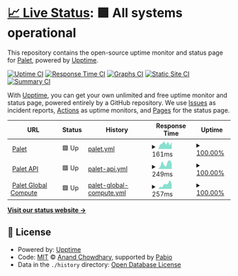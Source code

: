 # [📈 Live Status](https://status.palet.app): <!--live status--> **🟩 All systems operational**

This repository contains the open-source uptime monitor and status page for [Palet](https://palet.app), powered by [Upptime](https://github.com/upptime/upptime).

[![Uptime CI](https://github.com/palet-global/upptime/workflows/Uptime%20CI/badge.svg)](https://github.com/palet-global/upptime/actions?query=workflow%3A%22Uptime+CI%22)
[![Response Time CI](https://github.com/palet-global/upptime/workflows/Response%20Time%20CI/badge.svg)](https://github.com/palet-global/upptime/actions?query=workflow%3A%22Response+Time+CI%22)
[![Graphs CI](https://github.com/palet-global/upptime/workflows/Graphs%20CI/badge.svg)](https://github.com/palet-global/upptime/actions?query=workflow%3A%22Graphs+CI%22)
[![Static Site CI](https://github.com/palet-global/upptime/workflows/Static%20Site%20CI/badge.svg)](https://github.com/palet-global/upptime/actions?query=workflow%3A%22Static+Site+CI%22)
[![Summary CI](https://github.com/palet-global/upptime/workflows/Summary%20CI/badge.svg)](https://github.com/palet-global/upptime/actions?query=workflow%3A%22Summary+CI%22)

With [Upptime](https://upptime.js.org), you can get your own unlimited and free uptime monitor and status page, powered entirely by a GitHub repository. We use [Issues](https://github.com/palet-global/upptime/issues) as incident reports, [Actions](https://github.com/palet-global/upptime/actions) as uptime monitors, and [Pages](https://status.palet.app) for the status page.

<!--start: status pages-->
<!-- This summary is generated by Upptime (https://github.com/upptime/upptime) -->
<!-- Do not edit this manually, your changes will be overwritten -->
<!-- prettier-ignore -->
| URL | Status | History | Response Time | Uptime |
| --- | ------ | ------- | ------------- | ------ |
| <img alt="" src="https://cdn-1.palet.app/public/favicon-white.png" height="13"> [Palet](https://palet.app) | 🟩 Up | [palet.yml](https://github.com/palet-global/upptime/commits/HEAD/history/palet.yml) | <details><summary><img alt="Response time graph" src="./graphs/palet/response-time-week.png" height="20"> 161ms</summary><br><a href="https://status.palet.app/history/palet"><img alt="Response time 169" src="https://img.shields.io/endpoint?url=https%3A%2F%2Fraw.githubusercontent.com%2Fpalet-global%2Fupptime%2FHEAD%2Fapi%2Fpalet%2Fresponse-time.json"></a><br><a href="https://status.palet.app/history/palet"><img alt="24-hour response time 157" src="https://img.shields.io/endpoint?url=https%3A%2F%2Fraw.githubusercontent.com%2Fpalet-global%2Fupptime%2FHEAD%2Fapi%2Fpalet%2Fresponse-time-day.json"></a><br><a href="https://status.palet.app/history/palet"><img alt="7-day response time 161" src="https://img.shields.io/endpoint?url=https%3A%2F%2Fraw.githubusercontent.com%2Fpalet-global%2Fupptime%2FHEAD%2Fapi%2Fpalet%2Fresponse-time-week.json"></a><br><a href="https://status.palet.app/history/palet"><img alt="30-day response time 191" src="https://img.shields.io/endpoint?url=https%3A%2F%2Fraw.githubusercontent.com%2Fpalet-global%2Fupptime%2FHEAD%2Fapi%2Fpalet%2Fresponse-time-month.json"></a><br><a href="https://status.palet.app/history/palet"><img alt="1-year response time 169" src="https://img.shields.io/endpoint?url=https%3A%2F%2Fraw.githubusercontent.com%2Fpalet-global%2Fupptime%2FHEAD%2Fapi%2Fpalet%2Fresponse-time-year.json"></a></details> | <details><summary><a href="https://status.palet.app/history/palet">100.00%</a></summary><a href="https://status.palet.app/history/palet"><img alt="All-time uptime 100.00%" src="https://img.shields.io/endpoint?url=https%3A%2F%2Fraw.githubusercontent.com%2Fpalet-global%2Fupptime%2FHEAD%2Fapi%2Fpalet%2Fuptime.json"></a><br><a href="https://status.palet.app/history/palet"><img alt="24-hour uptime 100.00%" src="https://img.shields.io/endpoint?url=https%3A%2F%2Fraw.githubusercontent.com%2Fpalet-global%2Fupptime%2FHEAD%2Fapi%2Fpalet%2Fuptime-day.json"></a><br><a href="https://status.palet.app/history/palet"><img alt="7-day uptime 100.00%" src="https://img.shields.io/endpoint?url=https%3A%2F%2Fraw.githubusercontent.com%2Fpalet-global%2Fupptime%2FHEAD%2Fapi%2Fpalet%2Fuptime-week.json"></a><br><a href="https://status.palet.app/history/palet"><img alt="30-day uptime 100.00%" src="https://img.shields.io/endpoint?url=https%3A%2F%2Fraw.githubusercontent.com%2Fpalet-global%2Fupptime%2FHEAD%2Fapi%2Fpalet%2Fuptime-month.json"></a><br><a href="https://status.palet.app/history/palet"><img alt="1-year uptime 100.00%" src="https://img.shields.io/endpoint?url=https%3A%2F%2Fraw.githubusercontent.com%2Fpalet-global%2Fupptime%2FHEAD%2Fapi%2Fpalet%2Fuptime-year.json"></a></details>
| <img alt="" src="https://cdn-1.palet.app/public/icons/api-connector-white.png" height="13"> [Palet API](https://api.palet.app/v0.1.0/healthcheck) | 🟩 Up | [palet-api.yml](https://github.com/palet-global/upptime/commits/HEAD/history/palet-api.yml) | <details><summary><img alt="Response time graph" src="./graphs/palet-api/response-time-week.png" height="20"> 249ms</summary><br><a href="https://status.palet.app/history/palet-api"><img alt="Response time 212" src="https://img.shields.io/endpoint?url=https%3A%2F%2Fraw.githubusercontent.com%2Fpalet-global%2Fupptime%2FHEAD%2Fapi%2Fpalet-api%2Fresponse-time.json"></a><br><a href="https://status.palet.app/history/palet-api"><img alt="24-hour response time 159" src="https://img.shields.io/endpoint?url=https%3A%2F%2Fraw.githubusercontent.com%2Fpalet-global%2Fupptime%2FHEAD%2Fapi%2Fpalet-api%2Fresponse-time-day.json"></a><br><a href="https://status.palet.app/history/palet-api"><img alt="7-day response time 249" src="https://img.shields.io/endpoint?url=https%3A%2F%2Fraw.githubusercontent.com%2Fpalet-global%2Fupptime%2FHEAD%2Fapi%2Fpalet-api%2Fresponse-time-week.json"></a><br><a href="https://status.palet.app/history/palet-api"><img alt="30-day response time 229" src="https://img.shields.io/endpoint?url=https%3A%2F%2Fraw.githubusercontent.com%2Fpalet-global%2Fupptime%2FHEAD%2Fapi%2Fpalet-api%2Fresponse-time-month.json"></a><br><a href="https://status.palet.app/history/palet-api"><img alt="1-year response time 212" src="https://img.shields.io/endpoint?url=https%3A%2F%2Fraw.githubusercontent.com%2Fpalet-global%2Fupptime%2FHEAD%2Fapi%2Fpalet-api%2Fresponse-time-year.json"></a></details> | <details><summary><a href="https://status.palet.app/history/palet-api">100.00%</a></summary><a href="https://status.palet.app/history/palet-api"><img alt="All-time uptime 100.00%" src="https://img.shields.io/endpoint?url=https%3A%2F%2Fraw.githubusercontent.com%2Fpalet-global%2Fupptime%2FHEAD%2Fapi%2Fpalet-api%2Fuptime.json"></a><br><a href="https://status.palet.app/history/palet-api"><img alt="24-hour uptime 100.00%" src="https://img.shields.io/endpoint?url=https%3A%2F%2Fraw.githubusercontent.com%2Fpalet-global%2Fupptime%2FHEAD%2Fapi%2Fpalet-api%2Fuptime-day.json"></a><br><a href="https://status.palet.app/history/palet-api"><img alt="7-day uptime 100.00%" src="https://img.shields.io/endpoint?url=https%3A%2F%2Fraw.githubusercontent.com%2Fpalet-global%2Fupptime%2FHEAD%2Fapi%2Fpalet-api%2Fuptime-week.json"></a><br><a href="https://status.palet.app/history/palet-api"><img alt="30-day uptime 100.00%" src="https://img.shields.io/endpoint?url=https%3A%2F%2Fraw.githubusercontent.com%2Fpalet-global%2Fupptime%2FHEAD%2Fapi%2Fpalet-api%2Fuptime-month.json"></a><br><a href="https://status.palet.app/history/palet-api"><img alt="1-year uptime 100.00%" src="https://img.shields.io/endpoint?url=https%3A%2F%2Fraw.githubusercontent.com%2Fpalet-global%2Fupptime%2FHEAD%2Fapi%2Fpalet-api%2Fuptime-year.json"></a></details>
| <img alt="" src="https://cdn-1.palet.app/public/icons/neuro-network-white.png" height="13"> [Palet Global Compute](https://status.palet.global:8443/healthcheck) | 🟩 Up | [palet-global-compute.yml](https://github.com/palet-global/upptime/commits/HEAD/history/palet-global-compute.yml) | <details><summary><img alt="Response time graph" src="./graphs/palet-global-compute/response-time-week.png" height="20"> 257ms</summary><br><a href="https://status.palet.app/history/palet-global-compute"><img alt="Response time 226" src="https://img.shields.io/endpoint?url=https%3A%2F%2Fraw.githubusercontent.com%2Fpalet-global%2Fupptime%2FHEAD%2Fapi%2Fpalet-global-compute%2Fresponse-time.json"></a><br><a href="https://status.palet.app/history/palet-global-compute"><img alt="24-hour response time 177" src="https://img.shields.io/endpoint?url=https%3A%2F%2Fraw.githubusercontent.com%2Fpalet-global%2Fupptime%2FHEAD%2Fapi%2Fpalet-global-compute%2Fresponse-time-day.json"></a><br><a href="https://status.palet.app/history/palet-global-compute"><img alt="7-day response time 257" src="https://img.shields.io/endpoint?url=https%3A%2F%2Fraw.githubusercontent.com%2Fpalet-global%2Fupptime%2FHEAD%2Fapi%2Fpalet-global-compute%2Fresponse-time-week.json"></a><br><a href="https://status.palet.app/history/palet-global-compute"><img alt="30-day response time 259" src="https://img.shields.io/endpoint?url=https%3A%2F%2Fraw.githubusercontent.com%2Fpalet-global%2Fupptime%2FHEAD%2Fapi%2Fpalet-global-compute%2Fresponse-time-month.json"></a><br><a href="https://status.palet.app/history/palet-global-compute"><img alt="1-year response time 226" src="https://img.shields.io/endpoint?url=https%3A%2F%2Fraw.githubusercontent.com%2Fpalet-global%2Fupptime%2FHEAD%2Fapi%2Fpalet-global-compute%2Fresponse-time-year.json"></a></details> | <details><summary><a href="https://status.palet.app/history/palet-global-compute">100.00%</a></summary><a href="https://status.palet.app/history/palet-global-compute"><img alt="All-time uptime 100.00%" src="https://img.shields.io/endpoint?url=https%3A%2F%2Fraw.githubusercontent.com%2Fpalet-global%2Fupptime%2FHEAD%2Fapi%2Fpalet-global-compute%2Fuptime.json"></a><br><a href="https://status.palet.app/history/palet-global-compute"><img alt="24-hour uptime 100.00%" src="https://img.shields.io/endpoint?url=https%3A%2F%2Fraw.githubusercontent.com%2Fpalet-global%2Fupptime%2FHEAD%2Fapi%2Fpalet-global-compute%2Fuptime-day.json"></a><br><a href="https://status.palet.app/history/palet-global-compute"><img alt="7-day uptime 100.00%" src="https://img.shields.io/endpoint?url=https%3A%2F%2Fraw.githubusercontent.com%2Fpalet-global%2Fupptime%2FHEAD%2Fapi%2Fpalet-global-compute%2Fuptime-week.json"></a><br><a href="https://status.palet.app/history/palet-global-compute"><img alt="30-day uptime 100.00%" src="https://img.shields.io/endpoint?url=https%3A%2F%2Fraw.githubusercontent.com%2Fpalet-global%2Fupptime%2FHEAD%2Fapi%2Fpalet-global-compute%2Fuptime-month.json"></a><br><a href="https://status.palet.app/history/palet-global-compute"><img alt="1-year uptime 100.00%" src="https://img.shields.io/endpoint?url=https%3A%2F%2Fraw.githubusercontent.com%2Fpalet-global%2Fupptime%2FHEAD%2Fapi%2Fpalet-global-compute%2Fuptime-year.json"></a></details>

<!--end: status pages-->

[**Visit our status website →**](https://status.palet.app)

## 📄 License

- Powered by: [Upptime](https://github.com/upptime/upptime)
- Code: [MIT](./LICENSE) © [Anand Chowdhary](https://anandchowdhary.com), supported by [Pabio](https://pabio.com)
- Data in the `./history` directory: [Open Database License](https://opendatacommons.org/licenses/odbl/1-0/)

